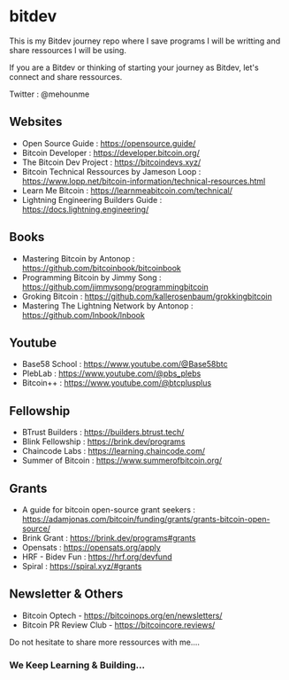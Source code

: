 # bitdev

This is my Bitdev journey repo where I save programs I will be writting and share ressources I will be using.

If you are a Bitdev or thinking of starting your journey as Bitdev, let's connect and share ressources. 

Twitter : @mehounme

## Websites

- Open Source Guide : https://opensource.guide/
- Bitcoin Developer : https://developer.bitcoin.org/
- The Bitcoin Dev Project : https://bitcoindevs.xyz/
- Bitcoin Technical Ressources by Jameson Loop : https://www.lopp.net/bitcoin-information/technical-resources.html
- Learn Me Bitcoin : https://learnmeabitcoin.com/technical/
- Lightning Engineering Builders Guide : https://docs.lightning.engineering/

## Books

- Mastering Bitcoin by Antonop : https://github.com/bitcoinbook/bitcoinbook
- Programming Bitcoin by Jimmy Song : https://github.com/jimmysong/programmingbitcoin
- Groking Bitcoin : https://github.com/kallerosenbaum/grokkingbitcoin
- Mastering The Lightning Network by Antonop : https://github.com/lnbook/lnbook

## Youtube

- Base58 School : https://www.youtube.com/@Base58btc
- PlebLab : https://www.youtube.com/@pbs_plebs
- Bitcoin++ : https://www.youtube.com/@btcplusplus

## Fellowship

- BTrust Builders : https://builders.btrust.tech/
- Blink Fellowship : https://brink.dev/programs
- Chaincode Labs : https://learning.chaincode.com/
- Summer of Bitcoin : https://www.summerofbitcoin.org/

## Grants

- A guide for bitcoin open-source grant seekers : https://adamjonas.com/bitcoin/funding/grants/grants-bitcoin-open-source/
- Brink Grant : https://brink.dev/programs#grants
- Opensats : https://opensats.org/apply
- HRF - Bidev Fun : https://hrf.org/devfund
- Spiral : https://spiral.xyz/#grants

## Newsletter & Others

- Bitcoin Optech - https://bitcoinops.org/en/newsletters/
- Bitcoin PR Review Club - https://bitcoincore.reviews/

Do not hesitate to share more ressources with me....

### We Keep Learning & Building...
